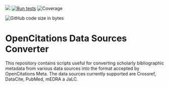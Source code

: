 [<img src="https://img.shields.io/badge/powered%20by-OpenCitations-%239931FC?labelColor=2D22DE" />](http://opencitations.net)
[![Run tests](https://github.com/opencitations/ra_processor/actions/workflows/run_tests.yml/badge.svg)](https://github.com/opencitations/oc_meta/actions/workflows/run_tests.yml)
![Coverage](https://raw.githubusercontent.com/opencitations/ra_processor/main/test/coverage/coverage.svg)
<!-- ![PyPI](https://img.shields.io/pypi/pyversions/oc_meta) -->
![GitHub code size in bytes](https://img.shields.io/github/languages/code-size/opencitations/ra_processor)



# OpenCitations Data Sources Converter

This repository contains scripts useful for converting scholarly bibliographic metadata from various data sources into the format accepted by OpenCitations Meta. The data sources currently supported are Crossref, DataCite, PubMed, mEDRA a JaLC.
